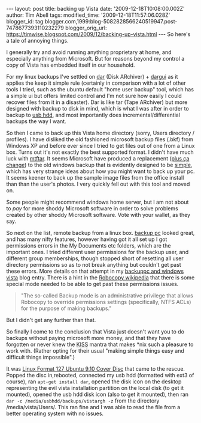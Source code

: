 \--- layout: post title: backing up Vista date: '2009-12-18T10:08:00.002Z' author: Tim Abell tags: modified\_time: '2009-12-18T11:57:06.028Z' blogger\_id: tag:blogger.com,1999:blog-5082828566240519947.post-7478677393110232279 blogger\_orig\_url: https://timwise.blogspot.com/2009/12/backing-up-vista.html --- So here's a tale of annoying things.  
  
I generally try and avoid running anything proprietary at home, and especially anything from Microsoft. But for reasons beyond my control a copy of Vista has embedded itself in our household.  
  
For my linux backups I've settled on [dar](http://dar.linux.free.fr/) (Disk ARchiver) + [dargui](http://dargui.sourceforge.net/) as it applies the keep it simple rule (certainly in comparison with a lot of other tools I tried, such as the ubuntu default "home user backup" tool, which has a simple ui but offers limited control and I'm not sure how easily I could recover files from it in a disaster). Dar is like tar (Tape ARchiver) but more designed with backup to disk in mind, which is what I was after in order to backup to [usb hdd](http://www.ebuyer.com/product/178934), and most importantly does incremental/differential backups the way I want.  
  
So then I came to back up this Vista home directory (sorry, Users directory / profiles). I have disliked the old fashioned microsoft backup files (.bkf) from Windows XP and before ever since I tried to get files out of one from a Linux box. Turns out it's not exactly the best supported format. I didn't have much luck with [mtftar](http://freshmeat.net/projects/mtftar/). It seems Microsoft have produced a replacement ([plus ça change](http://en.wiktionary.org/wiki/plus_%C3%A7a_change,_plus_c%27est_la_m%C3%AAme_chose)) to the old windows backup that is evidently designed to be [simple](http://dictionary.reference.com/browse/simple "lacking mental acuteness or sense"), which has very strange ideas about how you might want to back up your pc. It seems keener to back up the sample image files from the office install than than the user's photos. I very quickly fell out with this tool and moved on.  
  
Some people might recommend windows home server, but I am not about to _pay_ for more shoddy Microsoft software in order to solve problems created by other shoddy Microsoft software. Vote with your wallet, as they say.  
  
So next on the list, remote backup from a linux box. [backup pc](http://backuppc.sourceforge.net/) looked great, and has many nifty features, however having got it all set up I got permissions errors in the My Documents etc folders, which are the important ones. I tried different user permissions for the backup user, and different group memberships, though stopped short of resetting all user directory permissions so as to not break anything but couldn't get past these errors. More details on that attempt in my [backuppc and windows vista](http://timwise.blogspot.com/2009/10/backuppc-and-windows-vista.html) blog entry. There is a hint in the [Robocopy wikipedia](http://en.wikipedia.org/wiki/Robocopy) that there is some special mode needed to be able to get past these permissions issues.

> "The so-called Backup mode is an administrative privilege that allows Robocopy to override permissions settings (specifically, NTFS ACLs) for the purpose of making backups."

But I didn't get any further than that.  
  
So finally I come to the conclusion that Vista just doesn't want you to do backups without paying microsoft more money, and that they have forgotten or never knew the [KISS](http://en.wikipedia.org/wiki/KISS_principle) mantra that makes \*nix such a pleasure to work with. (Rather opting for their usual "making simple things easy and difficult things impossible".)  
  
It was [Linux Format 127 Ubuntu 9.10 Cover Disc](http://www.linuxformat.co.uk/archives?issue=127) that came to the rescue. Popped the disc in,rebooted, connected my usb hdd (formatted with ext3 of course), ran `apt-get install dar`, opened the disk icon on the desktop representing the evil vista installation partition on the local disk (to get it mounted), opened the usb hdd disk icon (also to get it mounted), then ran `dar -c /media/usbhdd/backups/vistargh -z` from the directory /media/vista/Users/. This ran fine and I was able to read the file from a better operating system with no issues.